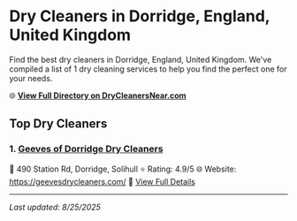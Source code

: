 # Dry Cleaners in Dorridge, England, United Kingdom

Find the best dry cleaners in Dorridge, England, United Kingdom. We've compiled a list of 1 dry cleaning services to help you find the perfect one for your needs.

🌐 **[View Full Directory on DryCleanersNear.com](https://drycleanersnear.com/city/United%20Kingdom/England/Dorridge)**

## Top Dry Cleaners

### 1. [Geeves of Dorridge Dry Cleaners](https://drycleanersnear.com/dryCleaner/689166772c4a23913ff114b8/geeves-of-dorridge-dry-cleaners)
📍 490 Station Rd, Dorridge, Solihull
⭐ Rating: 4.9/5
🌐 Website: https://geevesdrycleaners.com/
🔗 [View Full Details](https://drycleanersnear.com/dryCleaner/689166772c4a23913ff114b8/geeves-of-dorridge-dry-cleaners)


---

*Last updated: 8/25/2025*
